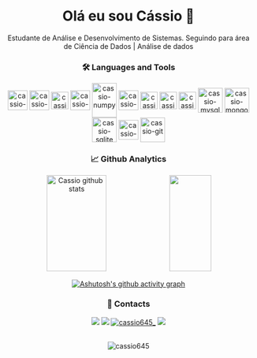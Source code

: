 <div style="display: inline_block" align="center">
<h1>Olá eu sou Cássio 🫠​</h1>

Estudante de Análise e Desenvolvimento de Sistemas. Seguindo para área de Ciência de Dados | Análise de dados
</div>

<div style="display: inline_block" align="center">
<h3>🛠️ Languages and Tools</h3>
<img align="center" alt="cassio-python" height="40" src="https://cdn.jsdelivr.net/gh/devicons/devicon/icons/python/python-original.svg" />
<img align="center" alt="cassio-jupyter" height="40" src="https://cdn.jsdelivr.net/gh/devicons/devicon/icons/jupyter/jupyter-original-wordmark.svg" />
<img align="center" alt="cassio-vscode" height="35" src="https://cdn.jsdelivr.net/gh/devicons/devicon/icons/vscode/vscode-original.svg" />        
<img align="center" alt="cassio-pandas" height="40" src="https://cdn.jsdelivr.net/gh/devicons/devicon/icons/pandas/pandas-original-wordmark.svg" />
<img align="center" alt="cassio-numpy" height="70" width="50" src="https://cdn.jsdelivr.net/gh/devicons/devicon/icons/numpy/numpy-original-wordmark.svg" />

<img align="center" alt="cassio-django" height="40" src="https://cdn.jsdelivr.net/gh/devicons/devicon/icons/django/django-plain.svg" />
<img align="center" alt="cassio-javascript" height="35" src="https://cdn.jsdelivr.net/gh/devicons/devicon/icons/javascript/javascript-original.svg" />
<img align="center" alt="cassio-html" height="35" src="https://cdn.jsdelivr.net/gh/devicons/devicon/icons/html5/html5-original.svg" />
<img align="center" alt="cassio-css" height="35" src="https://cdn.jsdelivr.net/gh/devicons/devicon/icons/css3/css3-original.svg" />

<img align="center" alt="cassio-mysql" height="50" src="https://cdn.jsdelivr.net/gh/devicons/devicon/icons/mysql/mysql-original-wordmark.svg" />     
<img align="center" alt="cassio-mongo" height="50" src="https://cdn.jsdelivr.net/gh/devicons/devicon/icons/mongodb/mongodb-original-wordmark.svg" />
<img align="center" alt="cassio-sqlite" height="50" src="https://cdn.jsdelivr.net/gh/devicons/devicon/icons/sqlite/sqlite-original-wordmark.svg" />

<img align="center" alt="cassio-Linux" height="40" src="https://cdn.jsdelivr.net/gh/devicons/devicon/icons/linux/linux-original.svg" />
<img align="center" alt="cassio-git" height="50" src="https://cdn.jsdelivr.net/gh/devicons/devicon/icons/git/git-original-wordmark.svg" />                   
</div>



<div align="center">
 <h3>📈 Github Analytics</h3>
  <img width="49%" height="195px" src="https://github-readme-stats.vercel.app/api?username=cassio645&show_icons=true&count_private=true&hide_border=true&title_color=68b5d1&icon_color=e07274&text_color=eeeeee&bg_color=0d1117" alt="Cassio github stats" /> 
  <img width="41%" height="195px" src="https://github-readme-stats.vercel.app/api/top-langs/?username=cassio645&layout=compact&hide_border=true&title_color=68b5d1&text_color=eeeeee&bg_color=0d1117" />
 
[![Ashutosh's github activity graph](https://github-readme-activity-graph.cyclic.app/graph?username=cassio645&bg_color=0d1117&color=fafafa&line=68b5d1&point=e07274&area=true&hide_border=true)](https://github.com/ashutosh00710/github-readme-activity-graph)
</div>



<div style="display: inline_block" align="center">
<h3>📩 Contacts</h3>
<a href="mailto:cantonio645@gmail.com"><img src="https://img.shields.io/badge/Gmail-D14836?style=for-the-badge&logo=gmail&logoColor=white"></a>
<a href="https://www.linkedin.com/in/cassio-santos-7b6501207/"><img src="https://img.shields.io/badge/LinkedIn-0077B5?style=for-the-badge&logo=linkedin&logoColor=white"></a>
<a href="https://www.instagram.com/cassio645_/"><img src="https://img.shields.io/badge/Instagram-E4405F?style=for-the-badge&logo=instagram&logoColor=white" alt="cassio645_" ></a>
<a href="https://discordapp.com/users/857219600277831730/"><img src="https://img.shields.io/badge/Discord-7289DA?style=for-the-badge&logo=discord&logoColor=white"></a>
</div>

<div align="center">
<br> 
<p align="center"> <img src="https://komarev.com/ghpvc/?username=cassio645&label=Profile%20views&title_color=68b5d1&text_color=eeeeee&bg_color=0d1117&style=flat" alt="cassio645"/> </p>
</div>

